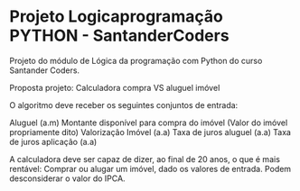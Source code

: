 # Projeto Logicaprogramação PYTHON - SantanderCoders
Projeto do módulo de Lógica da programação com Python do curso Santander Coders.

Proposta projeto:
Calculadora compra VS aluguel imóvel

O algoritmo deve receber os seguintes conjuntos de entrada:

Aluguel (a.m)
Montante disponível para compra do imóvel (Valor do imóvel propriamente dito)
Valorização Imóvel (a.a)
Taxa de juros aluguel (a.a)
Taxa de juros aplicação (a.a)

A calculadora deve ser capaz de dizer, ao final de 20 anos, o que é mais rentável: Comprar ou alugar um imóvel, dado os valores de entrada. Podem desconsiderar o valor do IPCA.
